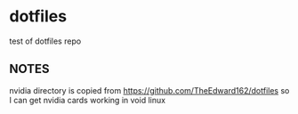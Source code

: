 # dotfiles
test of dotfiles repo


## NOTES

nvidia directory is copied from https://github.com/TheEdward162/dotfiles
so I can get nvidia cards working in void linux
